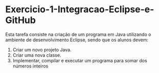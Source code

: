 # Exercicio-1-Integracao-Eclipse-e-GitHub
Esta tarefa consiste na criação de um programa em Java utilizando o ambiente de desenvolvimento Eclipse, sendo que os alunos devem:

1. Criar um novo projeto Java.
2. Criar uma nova classe.
3. Implementar, compilar e executar um programa para somar dos números inteiros
